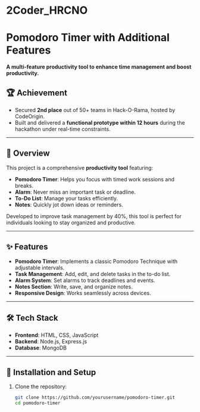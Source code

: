 # 2Coder_HRCNO
# Pomodoro Timer with Additional Features  
**A multi-feature productivity tool to enhance time management and boost productivity.**  

## 🏆 Achievement  
- Secured **2nd place** out of 50+ teams in Hack-O-Rama, hosted by CodeOrigin.  
- Built and delivered a **functional prototype within 12 hours** during the hackathon under real-time constraints.  

---

## 📖 Overview  
This project is a comprehensive **productivity tool** featuring:  
- **Pomodoro Timer**: Helps you focus with timed work sessions and breaks.  
- **Alarm**: Never miss an important task or deadline.  
- **To-Do List**: Manage your tasks efficiently.  
- **Notes**: Quickly jot down ideas or reminders.  

Developed to improve task management by 40%, this tool is perfect for individuals looking to stay organized and productive.  

---

## ✨ Features  
- **Pomodoro Timer**: Implements a classic Pomodoro Technique with adjustable intervals.  
- **Task Management**: Add, edit, and delete tasks in the to-do list.  
- **Alarm System**: Set alarms to track deadlines and events.  
- **Notes Section**: Write, save, and organize notes.  
- **Responsive Design**: Works seamlessly across devices.  

---

## 🛠 Tech Stack  
- **Frontend**: HTML, CSS, JavaScript  
- **Backend**: Node.js, Express.js  
- **Database**: MongoDB  

---

## 🚀 Installation and Setup  
1. Clone the repository:  
   ```bash
   git clone https://github.com/yourusername/pomodoro-timer.git
   cd pomodoro-timer

